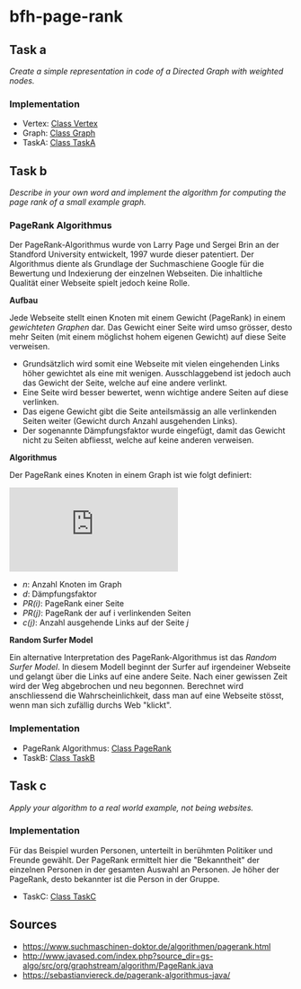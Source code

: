 # bfh-page-rank

## Task a

*Create a simple representation in code of a Directed Graph with weighted nodes.*

### Implementation

* Vertex: [Class Vertex](page-rank-fuhrj2/src/main/java/Vertex.java)
* Graph: [Class Graph](page-rank-fuhrj2/src/main/java/Graph.java)
* TaskA: [Class TaskA](page-rank-fuhrj2/src/main/java/TaskA.java)

## Task b

*Describe in your own word and implement the algorithm for computing the page rank of a small example graph.*

### PageRank Algorithmus
Der PageRank-Algorithmus wurde von Larry Page und Sergei Brin an der Standford University entwickelt, 1997 wurde dieser patentiert. Der Algorithmus diente als Grundlage der Suchmaschiene Google für die Bewertung und Indexierung der einzelnen Webseiten. Die inhaltliche Qualität einer Webseite spielt jedoch keine Rolle.

**Aufbau**

Jede Webseite stellt einen Knoten mit einem Gewicht (PageRank) in einem *gewichteten Graphen* dar. Das Gewicht einer Seite wird umso grösser, desto mehr Seiten (mit einem möglichst hohem eigenen Gewicht) auf diese Seite verweisen. 
* Grundsätzlich wird somit eine Webseite mit vielen eingehenden Links höher gewichtet als eine mit wenigen. Ausschlaggebend ist jedoch auch das Gewicht der Seite, welche auf eine andere verlinkt. 
* Eine Seite wird besser bewertet, wenn wichtige andere Seiten auf diese verlinken.
* Das eigene Gewicht gibt die Seite anteilsmässig an alle verlinkenden Seiten weiter (Gewicht durch Anzahl ausgehenden Links).
* Der sogenannte Dämpfungsfaktor wurde eingefügt, damit das Gewicht nicht zu Seiten abfliesst, welche auf keine anderen verweisen.

**Algorithmus**

Der PageRank eines Knoten in einem Graph ist wie folgt definiert:

![algo](https://latex.codecogs.com/gif.latex?PR_i&space;=&space;%5Cfrac&space;%7B1-d%7D&space;%7Bn%7D&space;&plus;&space;d&space;%5C,&space;%5Csum_%7Bj&space;=&space;1%7D%5En&space;%5Cfrac&space;%7BPR_j%7D&space;%7Bc_j%7D)

* *n*: Anzahl Knoten im Graph
* *d*: Dämpfungsfaktor
* *PR(i)*: PageRank einer Seite
* *PR(j)*: PageRank der auf i verlinkenden Seiten
* *c(j)*: Anzahl ausgehende Links auf der Seite *j*

**Random Surfer Model**

Ein alternative Interpretation des PageRank-Algorithmus ist das *Random Surfer Model*. In diesem Modell beginnt der Surfer auf irgendeiner Webseite und gelangt über die Links auf eine andere Seite. Nach einer gewissen Zeit wird der Weg abgebrochen und neu begonnen. 
Berechnet wird anschliessend die Wahrscheinlichkeit, dass man auf eine Webseite stösst, wenn man sich zufällig durchs Web "klickt".

### Implementation

* PageRank Algorithmus: [Class PageRank](page-rank-fuhrj2/src/main/java/PageRank.java)
* TaskB: [Class TaskB](page-rank-fuhrj2/src/main/java/TaskB.java)

## Task c

*Apply your algorithm to a real world example, not being websites.*

### Implementation

Für das Beispiel wurden Personen, unterteilt in berühmten Politiker und Freunde gewählt. Der PageRank ermittelt hier die "Bekanntheit" der einzelnen Personen in der gesamten Auswahl an Personen. Je höher der PageRank, desto bekannter ist die Person in der Gruppe.

* TaskC: [Class TaskC](page-rank-fuhrj2/src/main/java/TaskC.java)

## Sources
- https://www.suchmaschinen-doktor.de/algorithmen/pagerank.html
- http://www.javased.com/index.php?source_dir=gs-algo/src/org/graphstream/algorithm/PageRank.java
- https://sebastianviereck.de/pagerank-algorithmus-java/